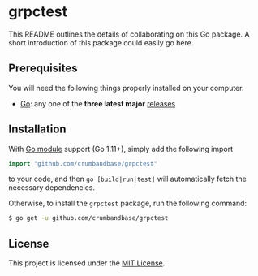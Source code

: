 # grpctest

This README outlines the details of collaborating on this Go package. A short
introduction of this package could easily go here.

## Prerequisites

You will need the following things properly installed on your computer.

* [Go](https://golang.org/): any one of the **three latest major**
  [releases](https://golang.org/doc/devel/release.html)

## Installation

With [Go module](https://github.com/golang/go/wiki/Modules) support (Go 1.11+),
simply add the following import

```go
import "github.com/crumbandbase/grpctest"
```

to your code, and then `go [build|run|test]` will automatically fetch the
necessary dependencies.

Otherwise, to install the `grpctest` package, run the following command:

```bash
$ go get -u github.com/crumbandbase/grpctest
```

## License

This project is licensed under the [MIT License](LICENSE.md).
